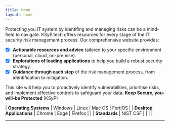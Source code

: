 ```yaml
---
title: Home
layout: home
---
```


Protecting you IT system by identifing and managing risks can be a mind-field to navigate. KSyP.tech offers resources for every stage of the IT security risk management process. Our comprehensive website provides:

- [x] **Actionable resources and advice** tailored to your specific environment (personal, cloud, on-premise).
- [x] **Explorations of leading applications** to help you build a robust security strategy.
- [x] **Guidance through each step** of the risk management process, from identification to mitigation.

This site will help you to proactively identify vulnerabilities, prioritise risks, and implement effective controls to safeguard your data. 
**Keep Secure, you-will-be Protected** (KSyP)

| **Operating Systems** | Windows | Linux | Mac OS | FortiOS |
| **Desktop Applications** | Chrome | Edge | Firefox | |
| **Standards** | NIST CSF | | | |

-----

[^1]: [It can take up to 10 minutes for changes to your site to publish after you push the changes to GitHub](https://docs.github.com/en/pages/setting-up-a-github-pages-site-with-jekyll/creating-a-github-pages-site-with-jekyll#creating-your-site).

[Just the Docs]: https://just-the-docs.github.io/just-the-docs/
[GitHub Pages]: https://docs.github.com/en/pages
[README]: https://github.com/just-the-docs/just-the-docs-template/blob/main/README.md
[Jekyll]: https://jekyllrb.com
[GitHub Pages / Actions workflow]: https://github.blog/changelog/2022-07-27-github-pages-custom-github-actions-workflows-beta/
[use this template]: https://github.com/just-the-docs/just-the-docs-template/generate
